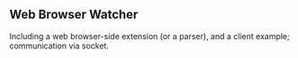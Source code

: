 ## Web Browser Watcher

Including a web browser-side extension (or a parser), and a client example; communication via socket.